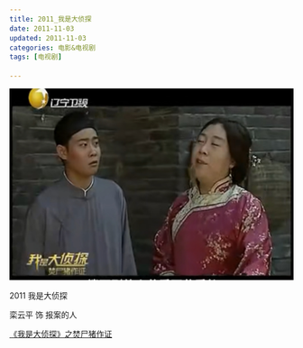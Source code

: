 ```yaml
---
title: 2011_我是大侦探
date: 2011-11-03
updated: 2011-11-03
categories: 电影&电视剧
tags: [电视剧]

---
```


![](https://raw.githubusercontent.com/rhenginium/image/main/Screenshot_20210325_023456.jpg)

2011 我是大侦探

栾云平 饰 报案的人 

[《我是大侦探》之焚尸猪作证](https://www.bilibili.com/video/BV17f4y1S7n3)

